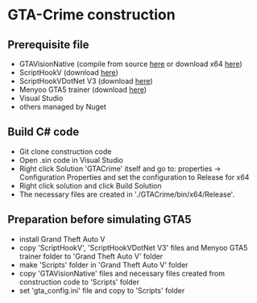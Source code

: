 # GTA-Crime construction
## Prerequisite file
- GTAVisionNative (compile from source [here](https://github.com/umautobots/GTAVisionExport/tree/master/native) or download x64 [here](https://github.com/umautobots/GTAVisionExport/files/1703454/native64bit.zip))
- ScriptHookV (download [here](http://www.dev-c.com/gtav/scripthookv/))
- ScriptHookVDotNet V3 (download [here](https://github.com/crosire/scripthookvdotnet/releases))
- Menyoo GTA5 trainer (download [here](https://www.gta5-mods.com/scripts/menyoo-pc-sp))
- Visual Studio
- others managed by Nuget

## Build C# code
- Git clone construction code
- Open .sin code in Visual Studio
- Right click Solution 'GTACrime' itself and go to: properties -> Configuration Properties and set the configuration to Release for x64
- Right click solution and click Build Solution
- The necessary files are created in './GTACrime/bin/x64/Release'.
 
## Preparation before simulating GTA5
- install Grand Theft Auto V
- copy 'ScriptHookV', 'ScriptHookVDotNet V3' files and Menyoo GTA5 trainer folder to 'Grand Theft Auto V' folder
- make 'Scripts' folder in 'Grand Theft Auto V' folder
- copy 'GTAVisionNative' files and necessary files created from construction code to 'Scripts' folder
- set 'gta_config.ini' file and copy to 'Scripts' folder
